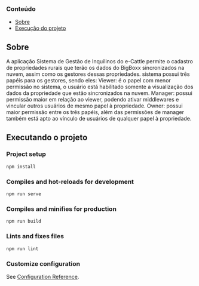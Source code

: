 ### Conteúdo
- [Sobre](#sobre)
- [Execução do projeto](#executando-o-projeto)

## Sobre
A aplicação Sistema de Gestão de Inquilinos do e-Cattle permite o cadastro de propriedades rurais que terão os dados do BigBoxx sincronizados na nuvem, assim como os gestores dessas propriedades. sistema possui três papéis para os gestores, sendo eles:
Viewer: é o papel com menor permissão no sistema, o usuário está habilitado somente a visualização dos dados da propriedade que estão sincronizados na nuvem.
Manager: possui permissão maior em relação ao viewer, podendo ativar middlewares e vincular outros usuários de mesmo papel à propriedade.
Owner: possui maior permissão entre os três papéis, além das permissões de manager também está apto ao vínculo de usuários de qualquer papel à propriedade.

## Executando o projeto

  ### Project setup
  ```
  npm install
  ```

  ### Compiles and hot-reloads for development
  ```
  npm run serve
  ```

  ### Compiles and minifies for production
  ```
  npm run build
  ```

  ### Lints and fixes files
  ```
  npm run lint
  ```

  ### Customize configuration
  See [Configuration Reference](https://cli.vuejs.org/config/).
